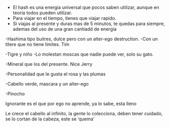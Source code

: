 - El hash es una energia universal que pocos saben utilizar, aunque en teoria todos pueden utilizar. 
- Para viajar en el tiempo, tienes que viajar rapido.
- Si viajas al presente y duras mas de 5 minutos, te quedas para siempre, ademas del uso de una gran cantiadd de energia 

-Hashima tipo buitres, dulce pero con un alter-ego destruction.
-Con un títere que no tiene limites. Tim

-Tigre y niño
-Lo molestan moscas que nadie puede ver, solo su gato.


-Mineral que los del presente. Nice Jerry

-Personalidad que le gusta el rosa y las plumas


-Cabello verde, mascara y un alter-ego

-Pinocho


Ignorante es el que por ego no aprende, ya lo sabe, esta lleno

Le crece el cabello al infinito, la gente lo colecciona, deben tener cuidado, se lo cortan de la cabeza, este se ‘quema’